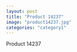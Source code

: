 ```yaml
---
layout: post
title: "Product 14237"
image: "product14237.jpg"
categories: "category1"
---
```

Product 14237

